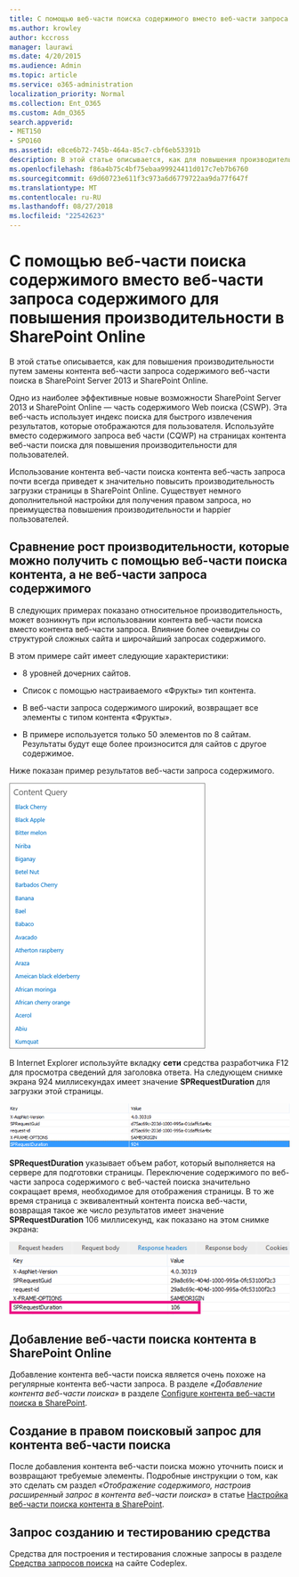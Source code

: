 ```yaml
---
title: С помощью веб-части поиска содержимого вместо веб-части запроса содержимого для повышения производительности в SharePoint Online
ms.author: krowley
author: kccross
manager: laurawi
ms.date: 4/20/2015
ms.audience: Admin
ms.topic: article
ms.service: o365-administration
localization_priority: Normal
ms.collection: Ent_O365
ms.custom: Adm_O365
search.appverid:
- MET150
- SPO160
ms.assetid: e8ce6b72-745b-464a-85c7-cbf6eb53391b
description: В этой статье описывается, как для повышения производительности путем замены контента веб-части запроса содержимого веб-части поиска в SharePoint Server 2013 и SharePoint Online.
ms.openlocfilehash: f86a4b75c4bf75ebaa99924411d017c7eb7b6760
ms.sourcegitcommit: 69d60723e611f3c973a6d6779722aa9da77f647f
ms.translationtype: MT
ms.contentlocale: ru-RU
ms.lasthandoff: 08/27/2018
ms.locfileid: "22542623"
---
```

# <a name="using-content-search-web-part-instead-of-content-query-web-part-to-improve-performance-in-sharepoint-online"></a>С помощью веб-части поиска содержимого вместо веб-части запроса содержимого для повышения производительности в SharePoint Online

В этой статье описывается, как для повышения производительности путем замены контента веб-части запроса содержимого веб-части поиска в SharePoint Server 2013 и SharePoint Online.
  
Одно из наиболее эффективные новые возможности SharePoint Server 2013 и SharePoint Online — часть содержимого Web поиска (CSWP). Эта веб-часть использует индекс поиска для быстрого извлечения результатов, которые отображаются для пользователя. Используйте вместо содержимого запроса веб части (CQWP) на страницах контента веб-части поиска для повышения производительности для пользователей.
  
Использование контента веб-части поиска контента веб-часть запроса почти всегда приведет к значительно повысить производительность загрузки страницы в SharePoint Online. Существует немного дополнительной настройки для получения правом запроса, но преимущества повышения производительности и happier пользователей.
  
## <a name="comparing-the-performance-gain-you-get-from-using-content-search-web-part-instead-of-content-query-web-part"></a>Сравнение рост производительности, которые можно получить с помощью веб-части поиска контента, а не веб-части запроса содержимого

В следующих примерах показано относительное производительность, может возникнуть при использовании контента веб-части поиска вместо контента веб-части запроса. Влияние более очевидны со структурой сложных сайта и широчайший запросах содержимого.
  
В этом примере сайт имеет следующие характеристики:
  
- 8 уровней дочерних сайтов.
    
- Список с помощью настраиваемого «Фрукты» тип контента.
    
- В веб-части запроса содержимого широкий, возвращает все элементы с типом контента «Фрукты».
    
- В примере используется только 50 элементов по 8 сайтам. Результаты будут еще более произносится для сайтов с другое содержимое.
    
Ниже показан пример результатов веб-части запроса содержимого.
  
![Рисунок: запрос контента для веб-части](media/b3d41f20-dfe5-46ed-9c0a-31057e82de33.png)
  
В Internet Explorer используйте вкладку **сети** средства разработчика F12 для просмотра сведений для заголовка ответа. На следующем снимке экрана 924 миллисекундах имеет значение **SPRequestDuration** для загрузки этой страницы. 
  
![Снимок экрана со значением длительности запроса (924)](media/343571f2-a249-4de2-bc11-2cee93498aea.png)
  
 **SPRequestDuration** указывает объем работ, который выполняется на сервере для подготовки страницы. Переключение содержимого по веб-части запроса содержимого с веб-частей поиска значительно сокращает время, необходимое для отображения страницы. В то же время страница с эквивалентный контента поиска веб-части, возвращая такое же число результатов имеет значение **SPRequestDuration** 106 миллисекунд, как показано на этом снимке экрана: 
  
![Снимок экрана со значением длительности запроса (106)](media/b46387ac-660d-4e5e-a11c-cc430e912962.png)
  
## <a name="adding-a-content-search-web-part-in-sharepoint-online"></a>Добавление веб-части поиска контента в SharePoint Online

Добавление контента веб-части поиска является очень похоже на регулярные контента веб-части запроса. В разделе *«Добавление контента веб-части поиска»* в разделе [Configure контента веб-части поиска в SharePoint](https://support.office.com/article/Configure-a-Content-Search-Web-Part-in-SharePoint-0dc16de1-dbe4-462b-babb-bf8338c36c9a).
  
## <a name="creating-the-right-search-query-for-your-content-search-web-part"></a>Создание в правом поисковый запрос для контента веб-части поиска

После добавления контента веб-части поиска можно уточнить поиск и возвращают требуемые элементы. Подробные инструкции о том, как это сделать см раздел *«Отображение содержимого, настроив расширенный запрос в контента веб-части поиска»* в статье [Настройка веб-части поиска контента в SharePoint](https://support.office.com/article/Configure-a-Content-Search-Web-Part-in-SharePoint-0dc16de1-dbe4-462b-babb-bf8338c36c9a).
  
## <a name="query-building-and-testing-tool"></a>Запрос созданию и тестированию средства

Средства для построения и тестирования сложные запросы в разделе [Средства запросов поиска](https://sp2013searchtool.codeplex.com/) на сайте Codeplex. 
  

